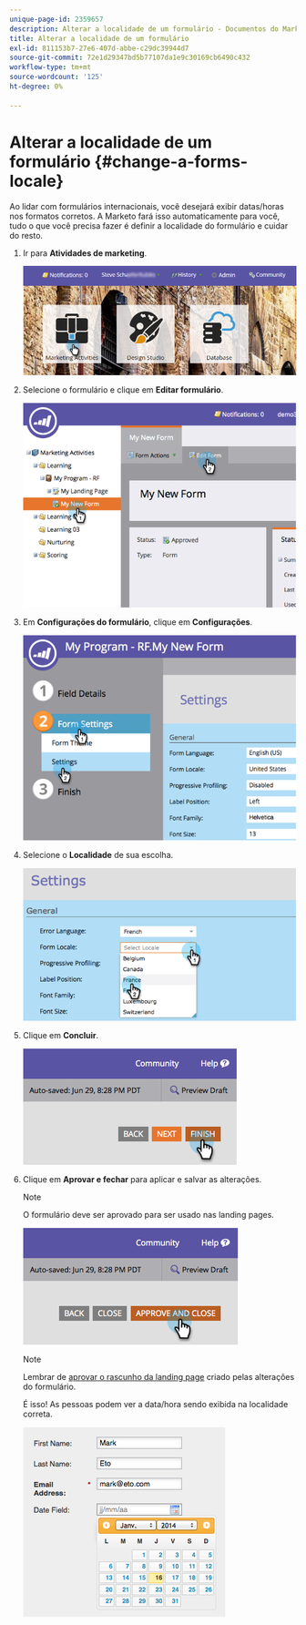 ```yaml
---
unique-page-id: 2359657
description: Alterar a localidade de um formulário - Documentos do Marketo - Documentação do produto
title: Alterar a localidade de um formulário
exl-id: 811153b7-27e6-407d-abbe-c29dc39944d7
source-git-commit: 72e1d29347bd5b77107da1e9c30169cb6490c432
workflow-type: tm+mt
source-wordcount: '125'
ht-degree: 0%

---
```


# Alterar a localidade de um formulário {#change-a-forms-locale}

Ao lidar com formulários internacionais, você desejará exibir datas/horas nos formatos corretos. A Marketo fará isso automaticamente para você, tudo o que você precisa fazer é definir a localidade do formulário e cuidar do resto.

1. Ir para **Atividades de marketing**.

   ![](assets/login-marketing-activities-7.png)

1. Selecione o formulário e clique em **Editar formulário**.

   ![](assets/image2014-9-15-12-3a52-3a52.png)

1. Em **Configurações do formulário**, clique em **Configurações**.

   ![](assets/image2014-9-15-12-3a53-3a23.png)

1. Selecione o **Localidade** de sua escolha.

   ![](assets/image2014-9-15-12-3a53-3a35.png)

1. Clique em **Concluir**.

   ![](assets/image2014-9-15-12-3a53-3a43.png)

1. Clique em **Aprovar e fechar** para aplicar e salvar as alterações.

   >[!NOTE]
   >
   >O formulário deve ser aprovado para ser usado nas landing pages.

   ![](assets/image2014-9-15-12-3a53-3a52.png)

   >[!NOTE]
   >
   >Lembrar de [aprovar o rascunho da landing page](/help/marketo/product-docs/demand-generation/landing-pages/understanding-landing-pages/approve-unapprove-or-delete-a-landing-page.md) criado pelas alterações do formulário.

   É isso! As pessoas podem ver a data/hora sendo exibida na localidade correta.

   ![](assets/image2014-9-15-12-3a53-3a59.png)
